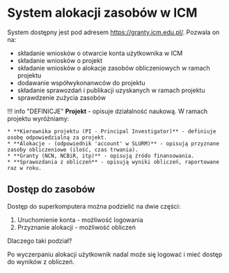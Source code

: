 
# System alokacji zasobów w ICM

System dostępny jest pod adresem <https://granty.icm.edu.pl/>.
Pozwala on na:

* składanie wniosków o otwarcie konta użytkownika w ICM
* składanie wniosków o projekt
* składanie wniosków o alokacje zasobów obliczeniowych w ramach projektu
* dodawanie współwykonanwców do projektu
* składanie sprawozdań i publikacji uzyskanych w ramach projektu
* sprawdzenie zużycia zasobów

!!! info "DEFINICJE"
    **Projekt** - opisuje działalność naukową. 
    W ramach projektu wyróżniamy:

    * **Kierownika projektu (PI - Principal Investigator)** - definiuje osobę odpowiedzialną za projekt.
    * **Alokacje - (odpowiednik 'account' w SLURM)** - opisują przyznane zasoby obliczeniowe (ilość, czas trwania).
    * **Granty (NCN, NCBiR, itp)** - opisują źródo finansowania.
    * **Sprawozdania z obliczeń** - opisują wyniki obliczeń, raportowane raz w roku.

## Dostęp do zasobów

Dostęp do superkomputera można podzielić na dwie części:

1. Uruchomienie konta - możliwość logowania
2. Przyznanie alokacji - możliwość obliczeń

Dlaczego taki podział?

Po wyczerpaniu alokacji użytkownik nadal może się logować i mieć dostęp do wyników z obliczeń.
